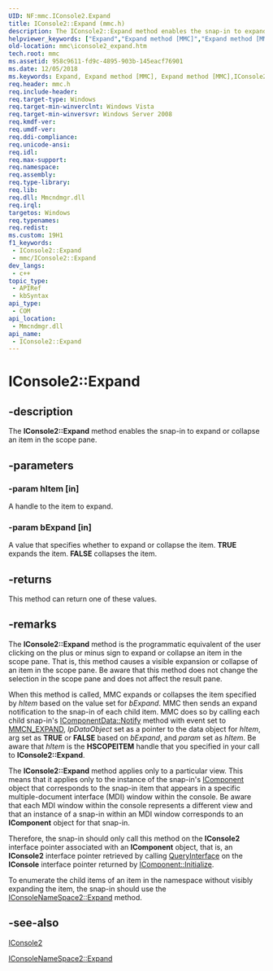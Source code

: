 ```yaml
---
UID: NF:mmc.IConsole2.Expand
title: IConsole2::Expand (mmc.h)
description: The IConsole2::Expand method enables the snap-in to expand or collapse an item in the scope pane.
helpviewer_keywords: ["Expand","Expand method [MMC]","Expand method [MMC]","IConsole2 interface","IConsole2 interface [MMC]","Expand method","IConsole2.Expand","IConsole2::Expand","_slate_iconsole2_expand","mmc.iconsole2_expand","mmc/IConsole2::Expand"]
old-location: mmc\iconsole2_expand.htm
tech.root: mmc
ms.assetid: 958c9611-fd9c-4895-903b-145eacf76901
ms.date: 12/05/2018
ms.keywords: Expand, Expand method [MMC], Expand method [MMC],IConsole2 interface, IConsole2 interface [MMC],Expand method, IConsole2.Expand, IConsole2::Expand, _slate_iconsole2_expand, mmc.iconsole2_expand, mmc/IConsole2::Expand
req.header: mmc.h
req.include-header: 
req.target-type: Windows
req.target-min-winverclnt: Windows Vista
req.target-min-winversvr: Windows Server 2008
req.kmdf-ver: 
req.umdf-ver: 
req.ddi-compliance: 
req.unicode-ansi: 
req.idl: 
req.max-support: 
req.namespace: 
req.assembly: 
req.type-library: 
req.lib: 
req.dll: Mmcndmgr.dll
req.irql: 
targetos: Windows
req.typenames: 
req.redist: 
ms.custom: 19H1
f1_keywords:
 - IConsole2::Expand
 - mmc/IConsole2::Expand
dev_langs:
 - c++
topic_type:
 - APIRef
 - kbSyntax
api_type:
 - COM
api_location:
 - Mmcndmgr.dll
api_name:
 - IConsole2::Expand
---
```


# IConsole2::Expand


## -description

The <b>IConsole2::Expand</b> method enables the snap-in to expand or collapse an item in the scope pane.

## -parameters

### -param hItem [in]

A handle to the item to expand.

### -param bExpand [in]

A value that specifies whether to expand or collapse the item. <b>TRUE</b> expands the item. <b>FALSE</b> collapses the item.

## -returns

This method can return one of these values.

## -remarks

The <b>IConsole2::Expand</b> method is the programmatic equivalent of the user clicking on the plus or minus sign to expand or collapse an item in the scope pane. That is, this method causes a visible expansion or collapse of an item in the scope pane. Be aware that this method does not change the selection in the scope pane and does not affect the result pane.

When this method is called, MMC expands or collapses the item specified by <i>hItem</i> based on the value set for <i>bExpand</i>. MMC then sends an expand notification to the snap-in of each child item. MMC does so by calling each child snap-in's 
<a href="/windows/desktop/api/mmc/nf-mmc-icomponentdata-notify">IComponentData::Notify</a> method with event set to <a href="/previous-versions/windows/desktop/mmc/mmcn-expand">MMCN_EXPAND</a>, <i>lpDataObject</i> set as a pointer to the data object for <i>hItem</i>, arg set as <b>TRUE</b> or <b>FALSE</b> based on <i>bExpand</i>, and <i>param</i> set as <i>hItem</i>. Be aware that <i>hItem</i> is the <b>HSCOPEITEM</b> handle that you specified in your call to <b>IConsole2::Expand</b>.

The <b>IConsole2::Expand</b> method applies only to a particular view. This means that it applies only to the instance of the snap-in's 
<a href="/windows/desktop/api/mmc/nn-mmc-icomponent">IComponent</a> object that corresponds to the snap-in item that appears in a specific multiple-document interface (MDI) window within the console. Be aware that each MDI window within the console represents a different view and that an instance of a snap-in within an MDI window corresponds to an 
<b>IComponent</b> object for that snap-in.

Therefore, the snap-in should only call this method on the 
<b>IConsole2</b> interface pointer associated with an 
<b>IComponent</b> object, that is, an 
<b>IConsole2</b> interface pointer retrieved by calling <a href="/windows/desktop/api/unknwn/nf-unknwn-iunknown-queryinterface(q)">QueryInterface</a> on the <b>IConsole</b> interface pointer returned by 
<a href="/windows/desktop/api/mmc/nf-mmc-icomponent-initialize">IComponent::Initialize</a>.

To enumerate the child items of an item in the namespace without visibly expanding the item, the snap-in should use the 
<a href="/windows/desktop/api/mmc/nf-mmc-iconsolenamespace2-expand">IConsoleNameSpace2::Expand</a> method.

## -see-also

<a href="/windows/desktop/api/mmc/nn-mmc-iconsole2">IConsole2</a>



<a href="/windows/desktop/api/mmc/nf-mmc-iconsolenamespace2-expand">IConsoleNameSpace2::Expand</a>

